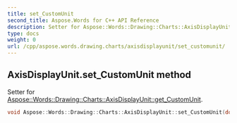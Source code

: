 ```yaml
---
title: set_CustomUnit
second_title: Aspose.Words for C++ API Reference
description: Setter for Aspose::Words::Drawing::Charts::AxisDisplayUnit::get_CustomUnit. 
type: docs
weight: 0
url: /cpp/aspose.words.drawing.charts/axisdisplayunit/set_customunit/
---
```

## AxisDisplayUnit.set_CustomUnit method


Setter for [Aspose::Words::Drawing::Charts::AxisDisplayUnit::get_CustomUnit](./get_customunit/).

```cpp
void Aspose::Words::Drawing::Charts::AxisDisplayUnit::set_CustomUnit(double value)
```

